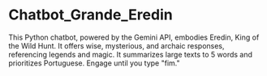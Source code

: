 # Chatbot_Grande_Eredin
This Python chatbot, powered by the Gemini API, embodies Eredin, King of the Wild Hunt. It offers wise, mysterious, and archaic responses, referencing legends and magic. It summarizes large texts to 5 words and prioritizes Portuguese. Engage until you type "fim."
